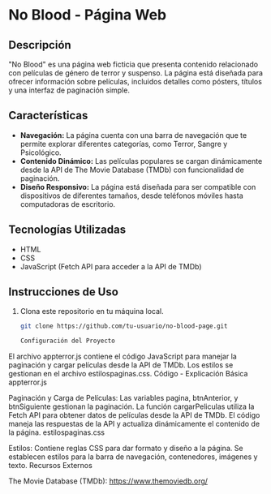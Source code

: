 # No Blood - Página Web

## Descripción
"No Blood" es una página web ficticia que presenta contenido relacionado con películas de género de terror y suspenso. La página está diseñada para ofrecer información sobre películas, incluidos detalles como pósters, títulos y una interfaz de paginación simple.

## Características
- **Navegación:** La página cuenta con una barra de navegación que te permite explorar diferentes categorías, como Terror, Sangre y Psicológico.
- **Contenido Dinámico:** Las películas populares se cargan dinámicamente desde la API de The Movie Database (TMDb) con funcionalidad de paginación.
- **Diseño Responsivo:** La página está diseñada para ser compatible con dispositivos de diferentes tamaños, desde teléfonos móviles hasta computadoras de escritorio.

## Tecnologías Utilizadas
- HTML
- CSS
- JavaScript (Fetch API para acceder a la API de TMDb)

## Instrucciones de Uso
1. Clona este repositorio en tu máquina local.
   ```bash
   git clone https://github.com/tu-usuario/no-blood-page.git

   Configuración del Proyecto
El archivo appterror.js contiene el código JavaScript para manejar la paginación y cargar películas desde la API de TMDb.
Los estilos se gestionan en el archivo estilospaginas.css.
Código - Explicación Básica
appterror.js
  
  Paginación y Carga de Películas:
Las variables pagina, btnAnterior, y btnSiguiente gestionan la paginación.
La función cargarPeliculas utiliza la Fetch API para obtener datos de películas desde la API de TMDb.
El código maneja las respuestas de la API y actualiza dinámicamente el contenido de la página.
estilospaginas.css
  
  Estilos:
Contiene reglas CSS para dar formato y diseño a la página.
Se establecen estilos para la barra de navegación, contenedores, imágenes y texto.
Recursos Externos

The Movie Database (TMDb): https://www.themoviedb.org/
